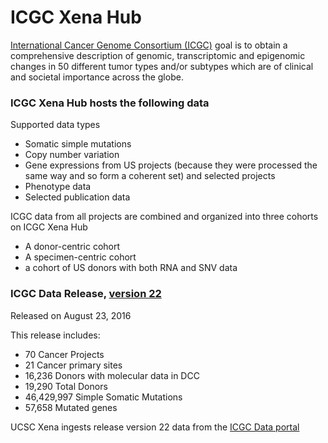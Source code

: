 # ICGC Xena Hub

[International Cancer Genome Consortium (ICGC)](http://icgc.org/) goal is to obtain a comprehensive description of genomic, transcriptomic and epigenomic changes in 50 different tumor types and/or subtypes which are of clinical and societal importance across the globe.


### ICGC Xena Hub hosts the following data
Supported data types
* Somatic simple mutations
* Copy number variation
* Gene expressions from US projects (because they were processed the same way and so form a coherent set) and selected projects
* Phenotype data
* Selected publication data

ICGC data from all projects are combined and organized into three cohorts on ICGC Xena Hub
* A donor-centric cohort
* A specimen-centric cohort
* a cohort of US donors with both RNA and SNV data


### ICGC Data Release, [version 22](https://dcc.icgc.org/releases/release_22/)

Released on August 23, 2016

This release includes:
* 70 Cancer Projects
* 21 Cancer primary sites
* 16,236 Donors with molecular data in DCC
* 19,290 Total Donors
* 46,429,997 Simple Somatic Mutations
* 57,658 Mutated genes

UCSC Xena ingests release version 22 data from the [ICGC Data portal](https://dcc.icgc.org/)

<a href="http://dev.xenabrowser.net/heatmap/?bookmark=b62b660e6029947f51ce5745945cce90"><img source="https://raw.githubusercontent.com/ucscXena/cohortMetaData/master/hub_icgc.xenahubs.net/SFigure%202%20icgc%20mutation.png"></a>
